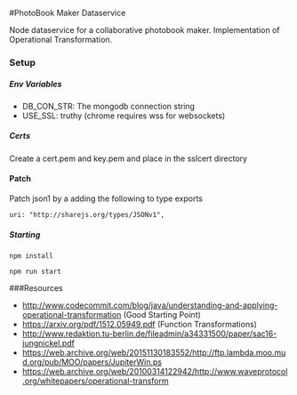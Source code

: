 
#PhotoBook Maker  Dataservice

Node dataservice for a collaborative photobook maker. Implementation of Operational Transformation.

### Setup

##### Env Variables
- DB_CON_STR: The mongodb connection string
- USE_SSL: truthy (chrome requires wss for websockets)

##### Certs
Create a cert.pem and key.pem and place in the sslcert directory

#### Patch
Patch json1 by a adding the following to type exports

`uri: "http://sharejs.org/types/JSONv1",`

##### Starting

`npm install`

`npm run start`



###Resources

* http://www.codecommit.com/blog/java/understanding-and-applying-operational-transformation (Good Starting Point)
* https://arxiv.org/pdf/1512.05949.pdf (Function Transformations)
* http://www.redaktion.tu-berlin.de/fileadmin/a34331500/paper/sac16-jungnickel.pdf
* https://web.archive.org/web/20151130183552/http://ftp.lambda.moo.mud.org/pub/MOO/papers/JupiterWin.ps
* https://web.archive.org/web/20100314122942/http://www.waveprotocol.org/whitepapers/operational-transform